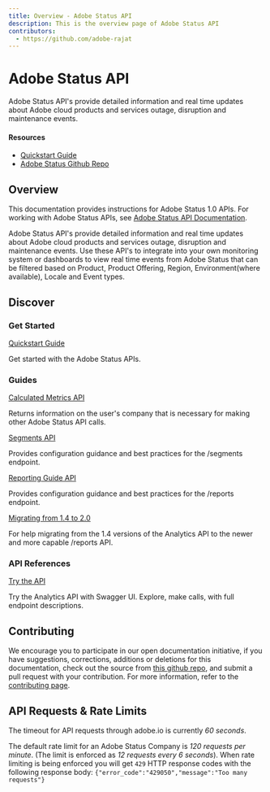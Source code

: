 ```yaml
---
title: Overview - Adobe Status API
description: This is the overview page of Adobe Status API
contributors:
  - https://github.com/adobe-rajat 
---
```


<Hero slots="heading, text"/>

# Adobe Status API

Adobe Status API's provide detailed information and real time updates about Adobe cloud products and services outage, disruption and maintenance events.

<Resources slots="heading, links"/>

#### Resources

* [Quickstart Guide](https://developer.adobe.com)
* [Adobe Status Github Repo](https://github.com/AdobeDocs/dev-site)

## Overview

This documentation provides instructions for Adobe Status 1.0 APIs. For working with Adobe Status APIs, see [Adobe Status API Documentation](https://github.com/AdobeDocs/dev-site).

Adobe Status API's provide detailed information and real time updates about Adobe cloud products and services outage, disruption and maintenance events. Use these API's to integrate into your own monitoring system or dashboards to view real time events from Adobe Status that can be filtered based on Product, Product Offering, Region, Environment(where available), Locale and Event types.

## Discover

<DiscoverBlock width="100%" slots="heading, link, text"/>

### Get Started

[Quickstart Guide](guides/)

Get started with the Adobe Status APIs.

<DiscoverBlock slots="heading, link, text"/>

### Guides

[Calculated Metrics API](guides/calculated_metrics_api/)

Returns information on the user's company that is necessary for making other Adobe Status API calls.

<DiscoverBlock slots="link, text"/>

[Segments API](guides/segments_api/)

Provides configuration guidance and best practices for the /segments endpoint.

<DiscoverBlock slots="link, text"/>

[Reporting Guide API](guides/reporting_api/)

Provides configuration guidance and best practices for the /reports endpoint.

<DiscoverBlock slots="link, text"/>

[Migrating from 1.4 to 2.0](guides/migrating/)

For help migrating from the 1.4 versions of the Analytics API to the newer and more capable /reports API.

<DiscoverBlock width="100%" slots="heading, link, text"/>

### API References

[Try the API](api/)

Try the Analytics API with Swagger UI. Explore, make calls, with full endpoint descriptions.

## Contributing

We encourage you to participate in our open documentation initiative, if you have suggestions, corrections, additions
or deletions for this documentation, check out the source from [this github repo](https://github.com/adobe/gatsby-theme-spectrum-example), and submit a pull
request with your contribution. For more information, refer to the [contributing page](support/contribute/).

## API Requests & Rate Limits

The timeout for API requests through adobe.io is currently *60 seconds*.

The default rate limit for an Adobe Status Company is *120 requests per minute*. (The limit is enforced as *12 requests every 6 seconds*).
When rate limiting is being enforced you will get `429` HTTP response codes with the following response body: `{"error_code":"429050","message":"Too many requests"}`
